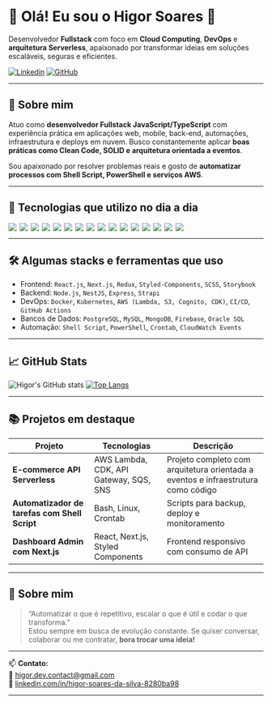 # 👋 Olá! Eu sou o Higor Soares 🦾  
Desenvolvedor **Fullstack** com foco em **Cloud Computing**, **DevOps** e **arquitetura Serverless**, apaixonado por transformar ideias em soluções escaláveis, seguras e eficientes.

[![Linkedin](https://img.shields.io/badge/LinkedIn-0077B5?style=for-the-badge&logo=linkedin&logoColor=white)](https://www.linkedin.com/in/higor-soares-da-silva-8280ba98/)
[![GitHub](https://img.shields.io/badge/GitHub-181717?style=for-the-badge&logo=github&logoColor=white)](https://github.com/higorworkout)

---

## 🧠 Sobre mim

Atuo como **desenvolvedor Fullstack JavaScript/TypeScript** com experiência prática em aplicações web, mobile, back-end, automações, infraestrutura e deploys em nuvem. Busco constantemente aplicar **boas práticas como Clean Code, SOLID e arquitetura orientada a eventos**.

Sou apaixonado por resolver problemas reais e gosto de **automatizar processos com Shell Script, PowerShell e serviços AWS**.

---

## 💼 Tecnologias que utilizo no dia a dia

<div style="display: flex; flex-wrap: wrap; gap: 6px">
  <img src="https://img.shields.io/badge/HTML-239120?style=for-the-badge&logo=html5&logoColor=white"/>
  <img src="https://img.shields.io/badge/CSS-239120?style=for-the-badge&logo=css3&logoColor=white"/>
  <img src="https://img.shields.io/badge/JavaScript-F7DF1E?style=for-the-badge&logo=javascript&logoColor=black"/>
  <img src="https://img.shields.io/badge/TypeScript-007ACC?style=for-the-badge&logo=typescript&logoColor=white"/>
  <img src="https://img.shields.io/badge/React-20232A?style=for-the-badge&logo=react&logoColor=61DAFB"/>
  <img src="https://img.shields.io/badge/React_Native-20232A?style=for-the-badge&logo=react&logoColor=61DAFB"/>
  <img src="https://img.shields.io/badge/Node.js-339933?style=for-the-badge&logo=node.js&logoColor=white"/>
  <img src="https://img.shields.io/badge/NestJS-E0234E?style=for-the-badge&logo=nestjs&logoColor=white"/>
  <img src="https://img.shields.io/badge/PostgreSQL-336791?style=for-the-badge&logo=postgresql&logoColor=white"/>
  <img src="https://img.shields.io/badge/MongoDB-4EA94B?style=for-the-badge&logo=mongodb&logoColor=white"/>
  <img src="https://img.shields.io/badge/MySQL-4479A1?style=for-the-badge&logo=mysql&logoColor=white"/>
  <img src="https://img.shields.io/badge/AWS-232F3E?style=for-the-badge&logo=amazonaws&logoColor=white"/>
  <img src="https://img.shields.io/badge/Docker-2496ED?style=for-the-badge&logo=docker&logoColor=white"/>
  <img src="https://img.shields.io/badge/Kubernetes-326CE5?style=for-the-badge&logo=kubernetes&logoColor=white"/>
  <img src="https://img.shields.io/badge/Shell_Script-121011?style=for-the-badge&logo=gnu-bash&logoColor=white"/>
  <img src="https://img.shields.io/badge/Jest-C21325?style=for-the-badge&logo=jest&logoColor=white"/>
</div>

---

## 🛠️ Algumas stacks e ferramentas que uso

- Frontend: `React.js`, `Next.js`, `Redux`, `Styled-Components`, `SCSS`, `Storybook`
- Backend: `Node.js`, `NestJS`, `Express`, `Strapi`
- DevOps: `Docker`, `Kubernetes`, `AWS (Lambda, S3, Cognito, CDK)`, `CI/CD`, `GitHub Actions`
- Bancos de Dados: `PostgreSQL`, `MySQL`, `MongoDB`, `Firebase`, `Oracle SQL`
- Automação: `Shell Script`, `PowerShell`, `Crontab`, `CloudWatch Events`

---

## 📈 GitHub Stats

![Higor's GitHub stats](https://github-readme-stats.vercel.app/api?username=higorworkout&show_icons=true&theme=dracula)
[![Top Langs](https://github-readme-stats.vercel.app/api/top-langs/?username=higorworkout&layout=compact)](https://github.com/higorworkout)

---

## 📚 Projetos em destaque

| Projeto | Tecnologias | Descrição |
|--------|-------------|------------|
| **E-commerce API Serverless** | AWS Lambda, CDK, API Gateway, SQS, SNS | Projeto completo com arquitetura orientada a eventos e infraestrutura como código |
| **Automatizador de tarefas com Shell Script** | Bash, Linux, Crontab | Scripts para backup, deploy e monitoramento |
| **Dashboard Admin com Next.js** | React, Next.js, Styled Components | Frontend responsivo com consumo de API |

---

## 💬 Sobre mim

> “Automatizar o que é repetitivo, escalar o que é útil e codar o que transforma.”  
> Estou sempre em busca de evolução constante. Se quiser conversar, colaborar ou me contratar, **bora trocar uma ideia!**

---

📫 **Contato:**  
📧 higor.dev.contact@gmail.com  
🔗 [linkedin.com/in/higor-soares-da-silva-8280ba98](https://www.linkedin.com/in/higor-soares-da-silva-8280ba98/)

---
